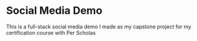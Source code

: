# Social Media Demo

This is a full-stack social media demo I made as my capstone project for my certification course with Per Scholas